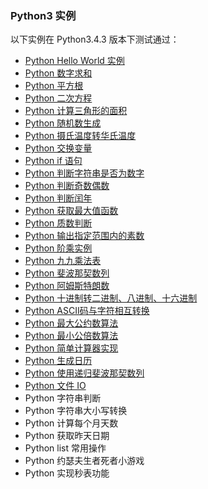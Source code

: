 ### Python3 实例
以下实例在 Python3.4.3 版本下测试通过：

- [Python Hello World 实例](/src/lesson25.examples/case1.helloworld/helloworld.md)
- [Python 数字求和](/src/lesson25.examples/case2.addNumber/addNumber.md)
- [Python 平方根](/src/lesson25.examples/case3.squareRoot/square-root.md)
- [Python 二次方程](/src/lesson25.examples/case4.quadratic-root/quadratic.md)
- [Python 计算三角形的面积](/src/lesson25.examples/case5.areaTriangle/area-triangle.md)
- [Python 随机数生成](/src/lesson25.examples/case6.random/random.md)
- [Python 摄氏温度转华氏温度](/src/lesson25.examples/case7.celsiusFhrenheit/celsius-fahrenheit.md)
- [Python 交换变量](/src/lesson25.examples/case8.swapVariables/swap-variables.md)
- [Python if 语句](/src/lesson25.examples/case9.ifExamples/if-examples.md)
- [Python 判断字符串是否为数字](/src/lesson25.examples/case10.checkIsNumber/check-is-number.md)
- [Python 判断奇数偶数](/src/lesson25.examples/case11.oddEven/odd-even.md)
- [Python 判断闰年](/src/lesson25.examples/case12.leapYear/leap-year.md)
- [Python 获取最大值函数](/src/lesson25.examples/case13.largestNumber/largest-number.md)
- [Python 质数判断](/src/lesson25.examples/case14.primeNumber/prime-number.md)
- [Python 输出指定范围内的素数](/src/lesson25.examples/case15.primeNumberIntervals/prime-number-intervals.md)
- [Python 阶乘实例](/src/lesson25.examples/case16.factorial/factorial.md)
- [Python 九九乘法表](/src/lesson25.examples/case17.99Table/99-table.md)
- [Python 斐波那契数列](/src/lesson25.examples/case18.fibonacciSequence/fibonacci-sequence.md)
- [Python 阿姆斯特朗数](/src/lesson25.examples/case19.armstrongNumber/armstrong-number.py)
- [Python 十进制转二进制、八进制、十六进制](/src/lesson25.examples/case20.conversionBinaryOctalHexadecimal/conversion-binary-octal-hexadecimal.md)
- [Python ASCII码与字符相互转换](/src/lesson25.examples/case21.asciiCharacter/ascii-character.md)
- [Python 最大公约数算法](/src/lesson25.examples/case22.hcf/hcf.md)
- [Python 最小公倍数算法](/src/lesson25.examples/case23.lcm/lcm.md)
- [Python 简单计算器实现](/src/lesson25.examples/case24.calculator/calculator.md)
- [Python 生成日历](/src/lesson25.examples/case25.calendar/calendar.md)
- [Python 使用递归斐波那契数列](/src/lesson25.examples/case26.fibonacciRecursion/fibonacci-recursion.md)
- [Python 文件 IO](/src/lesson25.examples/case27.fileIO/file-io.md)
- Python 字符串判断
- Python 字符串大小写转换
- Python 计算每个月天数
- Python 获取昨天日期
- Python list 常用操作
- Python 约瑟夫生者死者小游戏
- Python 实现秒表功能
